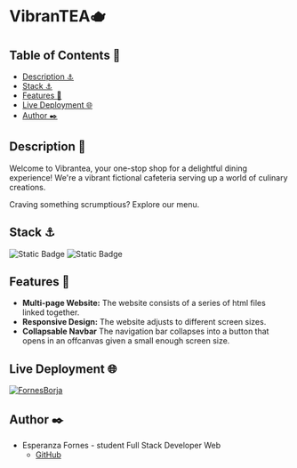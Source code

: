 # VibranTEA🫖

## Table of Contents 📂
* <a href="#description-📖">Description ⚓</a>
* <a href="#stack-⚓">Stack ⚓</a>
* <a href="#features-👾">Features 👾</a>
* <a href="#live-deployment-🌐">Live Deployment 🌐</a>
* <a href="#author-✒️">Author ✒️</a>

## Description 📖
Welcome to Vibrantea, your one-stop shop for a delightful dining experience! We're a vibrant fictional cafeteria  serving up a world of culinary creations.

Craving something scrumptious? Explore our menu.


## Stack ⚓
![Static Badge](https://img.shields.io/badge/HTML5-orange?style=flat-square) ![Static Badge](https://img.shields.io/badge/CSS3-blue?style=flat-square)


## Features 👾
- **Multi-page Website:** The website consists of a series of html files linked together.
- **Responsive Design:** The website adjusts to different screen sizes.
- **Collapsable Navbar** The navigation bar collapses into a button that opens in an offcanvas given a small enough screen size.

## Live Deployment 🌐
[![FornesBorja](https://img.shields.io/static/v1?label=FornesBorja&message=webVibranTEA&color=blue&logo=github)](https://fornesborja.github.io/webVibrantea)

## Author ✒️

* Esperanza Fornes - student Full Stack Developer Web
    * [GitHub](https://github.com/fornesborja)